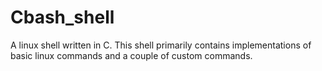 # Cbash_shell
A linux shell written in C.
This shell primarily contains implementations of basic linux commands and a couple of custom commands.
